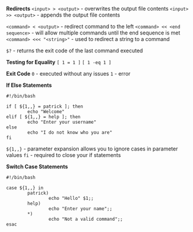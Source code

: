 **Redirects**
`<input> > <output>` - overwrites the output file contents
`<input> >> <output>` - appends the output file contents

`<command> < <output>` - redirect command to the left
`<command> << <end sequence>` - will allow multiple commands until the end sequence is met
`<command> <<< "<string>"` - used to redirect a string to a command

`$?` - returns the exit code of the last command executed

**Testing for Equality**
`[ 1 = 1 ]`
`[ 1 -eq 1 ]`

**Exit Code**
`0` - executed without any issues
`1` - error

**If Else Statements**
```
#!/bin/bash

if [ ${1,,} = patrick ]; then
        echo "Welcome"
elif [ ${1,,} = help ]; then
        echo "Enter your username"
else
        echo "I do not know who you are"
fi
```

`${1,,}` - parameter expansion allows you to ignore cases in parameter values
`fi` - required to close your if statements

**Switch Case Statements**
```
#!/bin/bash

case ${1,,} in
        patrick)
                echo "Hello" $1;;
        help)
                echo "Enter your name";;
        *)
                echo "Not a valid command";;
esac
```

